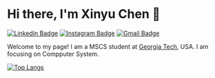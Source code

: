 # Hi there, I'm Xinyu Chen 👋

[![Linkedin Badge](https://img.shields.io/badge/-xchen786-blue?style=flat&logo=Linkedin&logoColor=white&link=https://www.linkedin.com/in/xchen786/)](https://www.linkedin.com/in/xchen786/)
[![Instagram Badge](https://img.shields.io/badge/-@cindy__xinyuchen-purple?style=flat&logo=instagram&logoColor=white&link=https://www.instagram.com/cindy_xinyuchen/)](https://www.instagram.com/cindy_xinyuchen/)
[![Gmail Badge](https://img.shields.io/badge/-ccchenxinyu-c14438?style=flat&logo=Gmail&logoColor=white&link=mailto:ccchenxinyu@gmail.com)](mailto:ccchenxinyu@gmail.com)

Welcome to my page! I am a MSCS student at [Georgia Tech](https://www.gatech.edu), USA. I am focusing on Compputer System.


[![Top Langs](https://github-readme-stats-lsccrrw4q-cindyuc.vercel.app/api/top-langs/?username=cindyuc&exclude_repo=CSE6643-sp22,cs7641-2021Fall,Deep-Learning_Coursera,github-readme-stats,CS7641-ML,sp21-s42&layout=compact&langs_count=8)](https://github.com/anuraghazra/github-readme-stats)
<!--
**cindyuc/cindyuc** is a ✨ _special_ ✨ repository because its `README.md` (this file) appears on your GitHub profile.

Here are some ideas to get you started:

- 🔭 I’m currently working on ...
- 🌱 I’m currently learning ...
- 👯 I’m looking to collaborate on ...
- 🤔 I’m looking for help with ...
- 💬 Ask me about ...
- 📫 How to reach me: ...
- 😄 Pronouns: ...
- ⚡ Fun fact: ...
-->
